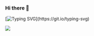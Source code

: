 ### Hi there 👋

[![Typing SVG](https://readme-typing-svg.demolab.com?font=Fira+Code&weight=410&pause=1000&color=07F7EC&background=020432&center=true&vCenter=true&random=false&width=435&lines=Hi%2C+My+name+is+Tanmay+Agrawal.;I+am+a+Competitive+Programmer.;I+am+Full+Stack+Developer.)](https://git.io/typing-svg)



[![](https://visitcount.itsvg.in/api?id=iamtanmayag&label=Profile%20Views&color=1&pretty=false)](https://visitcount.itsvg.in)
<!--
**TanmayAgrawal2764/TanmayAgrawal2764** is a ✨ _special_ ✨ repository because its `README.md` (this file) appears on your GitHub profile.

Here are some ideas to get you started:

- 🔭 I’m currently working on ...
- 🌱 I’m currently learning ...
- 👯 I’m looking to collaborate on ...
- 🤔 I’m looking for help with ...
- 💬 Ask me about ...
- 📫 How to reach me: ...
- 😄 Pronouns: ...
- ⚡ Fun fact: ...
-->
